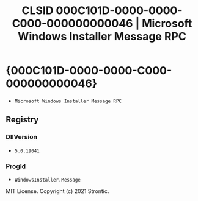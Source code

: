 ﻿---
title: "CLSID 000C101D-0000-0000-C000-000000000046 | Microsoft Windows Installer Message RPC"
excerpt: What is COM-Object CLSID 000C101D-0000-0000-C000-000000000046?
---

# {000C101D-0000-0000-C000-000000000046}

* `Microsoft Windows Installer Message RPC`

## Registry


### DllVersion

* `5.0.19041`

### ProgId

* `WindowsInstaller.Message`

MIT License. Copyright (c) 2021 Strontic.


